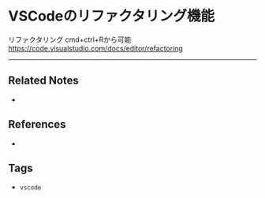 # VSCodeのリファクタリング機能
リファクタリング
cmd+ctrl+Rから可能
https://code.visualstudio.com/docs/editor/refactoring

---
## Related Notes
- 

## References
- 

## Tags
- `vscode` 